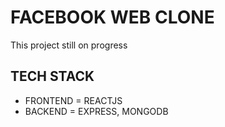 # FACEBOOK WEB CLONE

This project still on progress

## TECH STACK

- FRONTEND = REACTJS
- BACKEND = EXPRESS, MONGODB
